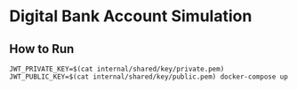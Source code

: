 # Digital Bank Account Simulation

## How to Run
`JWT_PRIVATE_KEY=$(cat internal/shared/key/private.pem) JWT_PUBLIC_KEY=$(cat internal/shared/key/public.pem) docker-compose up`